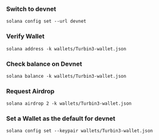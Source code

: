 
### Switch to devnet
`solana config set --url devnet`

### Verify Wallet
`solana address -k wallets/Turbin3-wallet.json`

### Check balance on Devnet
`solana balance -k wallets/Turbin3-wallet.json`

### Request Airdrop
`solana airdrop 2 -k wallets/Turbin3-wallet.json`

### Set a Wallet as the default for devnet
`solana config set --keypair wallets/Turbin3-wallet.json`